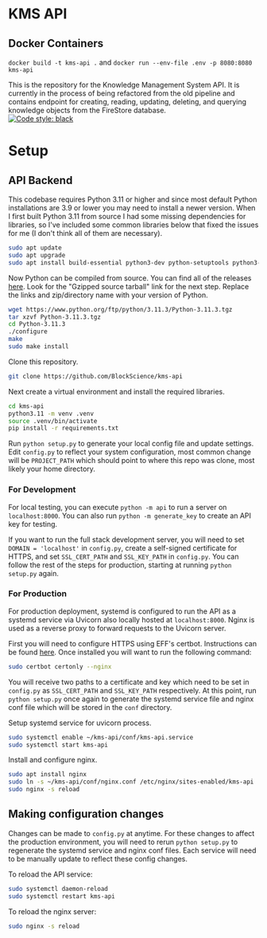 # KMS API

## Docker Containers
`docker build -t kms-api .` and `docker run --env-file .env -p 8080:8080 kms-api`

This is the repository for the Knowledge Management System API. It is currently in the process of being refactored from the old pipeline and contains endpoint for creating, reading, updating, deleting, and querying knowledge objects from the FireStore database.  
[![Code style: black](https://img.shields.io/badge/code%20style-black-000000.svg)](https://github.com/psf/black)

# Setup
## API Backend

This codebase requires Python 3.11 or higher and since most default Python installations are 3.9 or lower you may need to install a newer version. When I first built Python 3.11 from source I had some missing dependencies for libraries, so I've included some common libraries below that fixed the issues for me (I don't think all of them are necessary).

```bash
sudo apt update
sudo apt upgrade
sudo apt install build-essential python3-dev python-setuptools python3-pip python3-smbus libncursesw5-dev libgdbm-dev libc6-dev zlib1g-dev libsqlite3-dev tk-dev libssl-dev openssl libffi-dev libbz2-dev
```

Now Python can be compiled from source. You can find all of the releases [here](https://www.python.org/downloads/source/). Look for the "Gzipped source tarball" link for the next step. Replace the links and zip/directory name with your version of Python.

```bash
wget https://www.python.org/ftp/python/3.11.3/Python-3.11.3.tgz
tar xzvf Python-3.11.3.tgz
cd Python-3.11.3
./configure
make
sudo make install
```
Clone this repository.
```bash
git clone https://github.com/BlockScience/kms-api
```
Next create a virtual environment and install the required libraries.

```bash
cd kms-api
python3.11 -m venv .venv
source .venv/bin/activate
pip install -r requirements.txt
```
Run `python setup.py` to generate your local config file and update settings.
Edit `config.py` to reflect your system configuration, most common change will be `PROJECT_PATH` which should point to where this repo was clone, most likely your home directory.

### For Development
For local testing, you can execute `python -m api` to run a server on `localhost:8000`. You can also run `python -m generate_key` to create an API key for testing.

If you want to run the full stack development server, you will need to set `DOMAIN = 'localhost'` in `config.py`, create a self-signed certificate for HTTPS, and set `SSL_CERT_PATH` and `SSL_KEY_PATH` in `config.py`. You can follow the rest of the steps for production, starting at running `python setup.py` again.

### For Production
For production deployment, systemd is configured to run the API as a systemd service via Uvicorn also locally hosted at `localhost:8000`. Nginx is used as a reverse proxy to forward requests to the Uvicorn server.

First you will need to configure HTTPS using EFF's certbot. Instructions can be found [here](https://certbot.eff.org/instructions?ws=nginx&os=ubuntufocal). Once installed you will want to run the following command:
```bash
sudo certbot certonly --nginx
```
You will receive two paths to a certificate and key which need to be set in `config.py` as `SSL_CERT_PATH` and `SSL_KEY_PATH` respectively. At this point, run `python setup.py` once again to generate the systemd service file and nginx conf file which will be stored in the `conf` directory.

Setup systemd service for uvicorn process.

```bash
sudo systemctl enable ~/kms-api/conf/kms-api.service
sudo systemctl start kms-api
```

Install and configure nginx.

```bash
sudo apt install nginx
sudo ln -s ~/kms-api/conf/nginx.conf /etc/nginx/sites-enabled/kms-api
sudo nginx -s reload
```

## Making configuration changes

Changes can be made to `config.py` at anytime. For these changes to affect the production environment, you will need to rerun `python setup.py` to regenerate the systemd service and nginx conf files. Each service will need to be manually update to reflect these config changes.

To reload the API service:
```bash
sudo systemctl daemon-reload
sudo systemctl restart kms-api
```

To reload the nginx server:
```bash
sudo nginx -s reload
```
